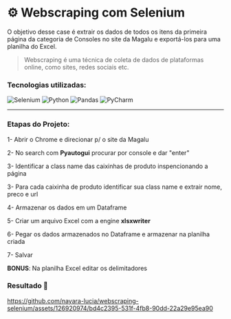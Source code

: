# ⚙️ Webscraping com Selenium
O objetivo desse case é extrair os dados de todos os itens da primeira página da categoria de Consoles no site da Magalu e exportá-los para uma planilha do Excel.

> Webscraping é uma técnica de coleta de dados de plataformas online, como sites, redes sociais etc.

### Tecnologias utilizadas:

![Selenium](https://img.shields.io/badge/-selenium-%43B02A?style=for-the-badge&logo=selenium&logoColor=white) 
![Python](https://img.shields.io/badge/python-3670A0?style=for-the-badge&logo=python&logoColor=ffdd54)
![Pandas](https://img.shields.io/badge/pandas-%23150458.svg?style=for-the-badge&logo=pandas&logoColor=white)
![PyCharm](https://img.shields.io/badge/pycharm-143?style=for-the-badge&logo=pycharm&logoColor=black&color=black&labelColor=green)

<hr>

### Etapas do Projeto:

1- Abrir o Chrome e direcionar p/ o site da Magalu

2- No search com <strong>Pyautogui</strong> procurar por console e dar "enter"

3- Identificar a class name das caixinhas de produto inspencionando a página

3- Para cada caixinha de produto identificar sua class name e extrair nome, preco e url

4- Armazenar os dados em um Dataframe

5- Criar um arquivo Excel com a engine <strong>xlsxwriter</strong>

6- Pegar os dados armazenados no Dataframe e armazenar na planilha criada

7- Salvar

<strong>BONUS</strong>: Na planilha Excel editar os delimitadores
### Resultado 🌟




https://github.com/nayara-lucia/webscraping-selenium/assets/126920974/bd4c2395-531f-4fb8-90dd-22a29e95ea90



